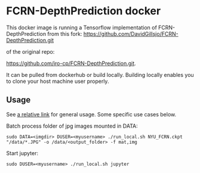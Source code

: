 # FCRN-DepthPrediction docker
This docker image is running a Tensorflow implementation of FCRN-DepthPrediction
from this fork: https://github.com/DavidGillsjo/FCRN-DepthPrediction.git

of the original repo:

https://github.com/iro-cp/FCRN-DepthPrediction.git.

It can be pulled from dockerhub or build locally.
Building locally enables you to clone your host machine user properly.

## Usage
See [a relative link](../README.md) for general usage. Some specific use cases below.

Batch process folder of jpg images mounted in DATA:
```
sudo DATA=<imgdir> DUSER=<myusername> ./run_local.sh NYU_FCRN.ckpt "/data/*.JPG" -o /data/<output_folder> -f mat,img
```

Start jupyter:
```
sudo DUSER=<myusername> ./run_local.sh jupyter
```
